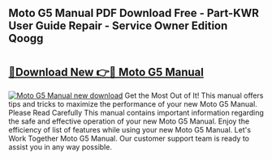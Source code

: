 ## Moto G5 Manual PDF Download Free - Part-KWR User Guide Repair - Service Owner Edition Qoogg

# <h2><a href="http://cf15906.oget.top/?id=Moto+G5+Manual">🔗Download New 👉🔴 Moto G5 Manual</a></h2>

[![Moto G5 Manual new download](https://i.imgur.com/5g1atiW.png)](http://cf15906.oget.top/?id=Moto+G5+Manual)
Get the Most Out of It! This manual offers tips and tricks to maximize the performance of your new Moto G5 Manual. Please Read Carefully This manual contains important information regarding the safe and effective operation of your new Moto G5 Manual. Enjoy the efficiency of list of features while using your new Moto G5 Manual. Let's Work Together Moto G5 Manual. Our customer support team is ready to assist you in any way possible.
